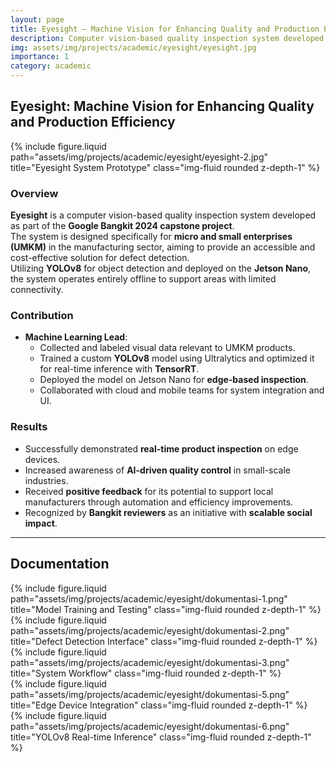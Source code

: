 ```yaml
---
layout: page
title: Eyesight – Machine Vision for Enhancing Quality and Production Efficiency
description: Computer vision-based quality inspection system developed as part of Google Bangkit 2024 Capstone Project, designed for UMKM manufacturing sector.
img: assets/img/projects/academic/eyesight/eyesight.jpg
importance: 1
category: academic
---
```


## Eyesight: Machine Vision for Enhancing Quality and Production Efficiency

{% include figure.liquid path="assets/img/projects/academic/eyesight/eyesight-2.jpg" title="Eyesight System Prototype" class="img-fluid rounded z-depth-1" %}

### Overview
**Eyesight** is a computer vision-based quality inspection system developed as part of the **Google Bangkit 2024 capstone project**.  
The system is designed specifically for **micro and small enterprises (UMKM)** in the manufacturing sector, aiming to provide an accessible and cost-effective solution for defect detection.  
Utilizing **YOLOv8** for object detection and deployed on the **Jetson Nano**, the system operates entirely offline to support areas with limited connectivity.  

### Contribution
- **Machine Learning Lead**:
  - Collected and labeled visual data relevant to UMKM products.  
  - Trained a custom **YOLOv8** model using Ultralytics and optimized it for real-time inference with **TensorRT**.  
  - Deployed the model on Jetson Nano for **edge-based inspection**.  
  - Collaborated with cloud and mobile teams for system integration and UI.  

### Results
- Successfully demonstrated **real-time product inspection** on edge devices.  
- Increased awareness of **AI-driven quality control** in small-scale industries.  
- Received **positive feedback** for its potential to support local manufacturers through automation and efficiency improvements.  
- Recognized by **Bangkit reviewers** as an initiative with **scalable social impact**.  

---

## Documentation

<div class="row">
  <div class="col-md-4">
    {% include figure.liquid path="assets/img/projects/academic/eyesight/dokumentasi-1.png" title="Model Training and Testing" class="img-fluid rounded z-depth-1" %}
  </div>
  <div class="col-md-4">
    {% include figure.liquid path="assets/img/projects/academic/eyesight/dokumentasi-2.png" title="Defect Detection Interface" class="img-fluid rounded z-depth-1" %}
  </div>
  <div class="col-md-4">
    {% include figure.liquid path="assets/img/projects/academic/eyesight/dokumentasi-3.png" title="System Workflow" class="img-fluid rounded z-depth-1" %}
  </div>
</div>

<div class="row mt-3">
  <div class="col-md-6">
    {% include figure.liquid path="assets/img/projects/academic/eyesight/dokumentasi-5.png" title="Edge Device Integration" class="img-fluid rounded z-depth-1" %}
  </div>
  <div class="col-md-6">
    {% include figure.liquid path="assets/img/projects/academic/eyesight/dokumentasi-6.png" title="YOLOv8 Real-time Inference" class="img-fluid rounded z-depth-1" %}
  </div>
</div>
